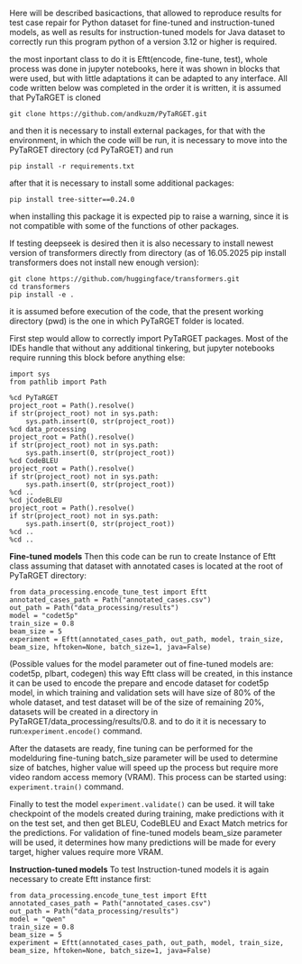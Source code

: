 Here will be described basicactions, that allowed to reproduce results for test case repair for Python dataset for fine-tuned and instruction-tuned models, as well as results for instruction-tuned models for Java dataset to correctly run this program python of a version 3.12 or higher is required.

the most inportant class to do it is Eftt(encode, fine-tune, test), whole process was done in jupyter notebooks, here it was shown in blocks that were used, but with little adaptations it can be adapted to any interface.
All code written below was completed in the order it is written, it is assumed that PyTaRGET is cloned 
```
git clone https://github.com/andkuzm/PyTaRGET.git 
```
and then it is necessary to install external packages, for that with the environment, in which the code will be run, it is necessary to move into the PyTaRGET directory (cd PyTaRGET) and run 
```
pip install -r requirements.txt
```

after that it is necessary to install some additional packages:
```
pip install tree-sitter==0.24.0
```
when installing this package it is expected pip to raise a warning, since it is not compatible with some of the functions of other packages.

If testing deepseek is desired then it is also necessary to install newest version of transformers directly from directory (as of 16.05.2025 pip install transformers does not install new enough version):
```
git clone https://github.com/huggingface/transformers.git
cd transformers
pip install -e .
```

it is assumed before execution of the code, that the present working directory (pwd) is the one in which PyTaRGET folder is located.

First step would allow to correctly import PyTaRGET packages. Most of the IDEs handle that without any additional tinkering, but jupyter notebooks require running this block before anything else:
```
import sys
from pathlib import Path

%cd PyTaRGET
project_root = Path().resolve()
if str(project_root) not in sys.path:
    sys.path.insert(0, str(project_root))
%cd data_processing
project_root = Path().resolve()
if str(project_root) not in sys.path:
    sys.path.insert(0, str(project_root))
%cd CodeBLEU
project_root = Path().resolve()
if str(project_root) not in sys.path:
    sys.path.insert(0, str(project_root))
%cd ..
%cd jCodeBLEU
project_root = Path().resolve()
if str(project_root) not in sys.path:
    sys.path.insert(0, str(project_root))
%cd ..
%cd ..
```
**Fine-tuned models**
Then this code can be run to create Instance of Eftt class assuming that dataset with annotated cases is located at the root of PyTaRGET directory:

```
from data_processing.encode_tune_test import Eftt
annotated_cases_path = Path("annotated_cases.csv")
out_path = Path("data_processing/results")
model = "codet5p"
train_size = 0.8
beam_size = 5
experiment = Eftt(annotated_cases_path, out_path, model, train_size, beam_size, hftoken=None, batch_size=1, java=False)
```
(Possible values for the model parameter out of fine-tuned models are: codet5p, plbart, codegen)
this way Eftt class will be created, in this instance it can be used to encode the prepare and encode dataset for codet5p model, in which training and validation sets will have size of 80% of the whole dataset, and test dataset will be of the size of remaining 20%, datasets will be created in a directory in PyTaRGET/data_processing/results/0.8. and to do it it is necessary to run:```experiment.encode()``` command.

After the datasets are ready, fine tuning can be performed for the modelduring fine-tuning batch_size parameter will be used to determine size of batches, higher value will speed up the process but require more video random access memory (VRAM). This process can be started using: ```experiment.train()``` command.

Finally to test the model ```experiment.validate()``` can be used. it will take checkpoint of the models created during training, make predictions with it on the test set, and then get BLEU, CodeBLEU and Exact Match metrics for the predictions. For validation of fine-tuned models beam_size parameter will be used, it determines how many predictions will be made for every target, higher values require more VRAM.

**Instruction-tuned models**
To test Instruction-tuned models it is again necessary to create Eftt instance first:
```
from data_processing.encode_tune_test import Eftt
annotated_cases_path = Path("annotated_cases.csv")
out_path = Path("data_processing/results")
model = "qwen"
train_size = 0.8
beam_size = 5
experiment = Eftt(annotated_cases_path, out_path, model, train_size, beam_size, hftoken=None, batch_size=1, java=False)
```
